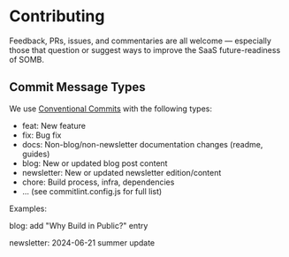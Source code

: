 # Contributing

Feedback, PRs, issues, and commentaries are all welcome — especially those that question or suggest ways to improve the SaaS future-readiness of SOMB.

## Commit Message Types

We use [Conventional Commits](https://www.conventionalcommits.org/) with the following types:

- feat:       New feature
- fix:        Bug fix
- docs:       Non-blog/non-newsletter documentation changes (readme, guides)
- blog:       New or updated blog post content
- newsletter: New or updated newsletter edition/content
- chore:      Build process, infra, dependencies
- ... (see commitlint.config.js for full list)

Examples:

blog: add "Why Build in Public?" entry

newsletter: 2024-06-21 summer update

